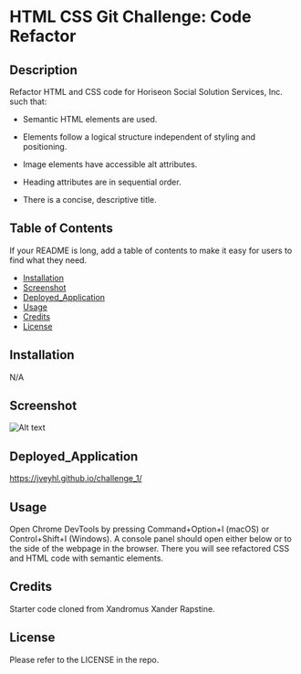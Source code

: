 # HTML CSS Git Challenge: Code Refactor

## Description

Refactor HTML and CSS code for Horiseon Social Solution Services, Inc. such that:

- Semantic HTML elements are used.

- Elements follow a logical structure independent of styling and positioning.

- Image elements have accessible alt attributes.

- Heading attributes are in sequential order.

- There is a concise, descriptive title.


## Table of Contents

If your README is long, add a table of contents to make it easy for users to find what they need.

- [Installation](#installation)
- [Screenshot](#screenshot)
- [Deployed_Application](#deployed_application)
- [Usage](#usage)
- [Credits](#credits)
- [License](#license)

## Installation

N/A

## Screenshot

![Alt text](/assets/images/screenshot.png?raw=true "screenshot")

## Deployed_Application

https://jveyhl.github.io/challenge_1/

## Usage

Open Chrome DevTools by pressing Command+Option+I (macOS) or Control+Shift+I (Windows). A console panel should open either below or to the side of the webpage in the browser. There you will see refactored CSS and HTML code with semantic elements.

## Credits

Starter code cloned from Xandromus Xander Rapstine.

## License

Please refer to the LICENSE in the repo.